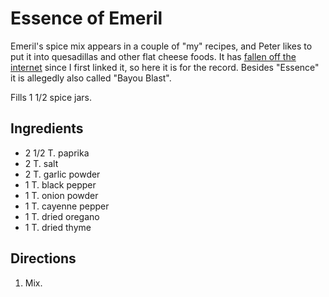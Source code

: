 # Essence of Emeril

Emeril's spice mix appears in a couple of "my" recipes, and Peter likes to put it into quesadillas and other flat cheese foods.  It has [fallen off the internet](http://web.archive.org/web/20161208051748/http://www.foodnetwork.com/recipes/emeril-lagasse/alains-sweet-and-spicy-asian-drumsticks-recipe.html) since I first linked it, so here it is for the record.  Besides "Essence" it is allegedly also called "Bayou Blast".

Fills 1 1/2 spice jars.

## Ingredients

* 2 1/2 T. paprika
* 2 T. salt
* 2 T. garlic powder
* 1 T. black pepper
* 1 T. onion powder
* 1 T. cayenne pepper
* 1 T. dried oregano
* 1 T. dried thyme

## Directions

1. Mix.

